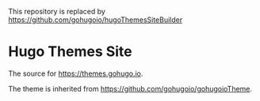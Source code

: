 This repository is replaced by https://github.com/gohugoio/hugoThemesSiteBuilder


# Hugo Themes Site

The source for https://themes.gohugo.io.

The theme is inherited from https://github.com/gohugoio/gohugoioTheme.
